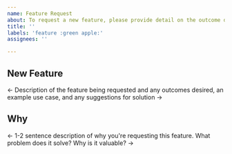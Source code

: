```yaml
---
name: Feature Request
about: To request a new feature, please provide detail on the outcome desired, solutions attempted and any suggested approaches.
title: ''
labels: 'feature :green apple:'
assignees: ''

---
```


## New Feature

<- Description of the feature being requested and any outcomes desired, an example use case, and any suggestions for solution ->

## Why
<- 1-2 sentence description of why you're requesting this feature. What problem does it solve? Why is it valuable? ->
